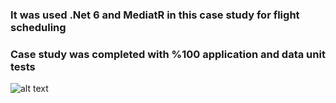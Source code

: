 ### It was used .Net 6 and MediatR in this case study for flight scheduling

### Case study was completed with %100 application and data unit tests

![alt text](https://i.ibb.co/dJSWbnZ/Screenshot-2024-01-24-at-21-38-32.png)
